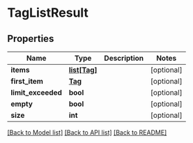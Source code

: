 # TagListResult

## Properties
Name | Type | Description | Notes
------------ | ------------- | ------------- | -------------
**items** | [**list[Tag]**](Tag.md) |  | [optional] 
**first_item** | [**Tag**](Tag.md) |  | [optional] 
**limit_exceeded** | **bool** |  | [optional] 
**empty** | **bool** |  | [optional] 
**size** | **int** |  | [optional] 

[[Back to Model list]](../README.md#documentation-for-models) [[Back to API list]](../README.md#documentation-for-api-endpoints) [[Back to README]](../README.md)


